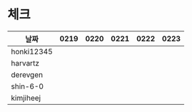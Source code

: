 # 체크

| 날짜         |0219|0220|0221|0222|0223|
|------------|---|---|---|---|---|
| honki12345 ||||||
| harvartz   ||||||
| derevgen   ||||||
| shin-6-0   ||||||
| kimjiheej ||||||
